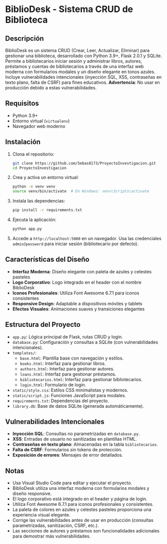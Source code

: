 # BiblioDesk - Sistema CRUD de Biblioteca

## Descripción

BiblioDesk es un sistema CRUD (Crear, Leer, Actualizar, Eliminar) para gestionar una biblioteca, desarrollado con Python 3.9+, Flask 2.0.1 y SQLite. Permite a bibliotecarios iniciar sesión y administrar libros, autores, préstamos y cuentas de bibliotecarios a través de una interfaz web moderna con formularios modales y un diseño elegante en tonos azules. Incluye vulnerabilidades intencionales (inyección SQL, XSS, contraseñas en texto plano, falta de CSRF) para fines educativos. **Advertencia**: No usar en producción debido a estas vulnerabilidades.

## Requisitos

- Python 3.9+
- Entorno virtual (`virtualenv`)
- Navegador web moderno

## Instalación

1. Clona el repositorio:

   ```bash
   git clone https://github.com/Sebas8173/ProyectoInvestigacion.git
   cd ProyectoInvestigacion
   ```
2. Crea y activa un entorno virtual:

   ```bash
   python -m venv venv
   source venv/bin/activate  # En Windows: venv\Scripts\activate
   ```
3. Instala las dependencias:

   ```bash
   pip install -r requirements.txt
   ```
4. Ejecuta la aplicación:

   ```bash
   python app.py
   ```
5. Accede a `http://localhost:5000` en un navegador. Usa las credenciales `admin`/`password` para iniciar sesión (bibliotecario por defecto).

## Características del Diseño

- **Interfaz Moderna**: Diseño elegante con paleta de azules y celestes pasteles
- **Logo Corporativo**: Logo integrado en el header con el nombre BiblioDesk
- **Iconos Profesionales**: Utiliza Font Awesome 6.7.1 para iconos consistentes
- **Responsive Design**: Adaptable a dispositivos móviles y tablets
- **Efectos Visuales**: Animaciones suaves y transiciones elegantes

## Estructura del Proyecto

- `app.py`: Lógica principal de Flask, rutas CRUD y login.
- `database.py`: Configuración y consultas a SQLite (con vulnerabilidades intencionales).
- `templates/`:
  - `base.html`: Plantilla base con navegación y estilos.
  - `books.html`: Interfaz para gestionar libros.
  - `authors.html`: Interfaz para gestionar autores.
  - `loans.html`: Interfaz para gestionar préstamos.
  - `bibliotecarios.html`: Interfaz para gestionar bibliotecarios.
  - `login.html`: Formulario de login.
- `static/style.css`: Estilos CSS minimalistas y modernos.
- `static/script.js`: Funciones JavaScript para modales.
- `requirements.txt`: Dependencias del proyecto.
- `library.db`: Base de datos SQLite (generada automáticamente).

## Vulnerabilidades Intencionales

- **Inyección SQL**: Consultas no parametrizadas en `database.py`.
- **XSS**: Entradas de usuario no sanitizadas en plantillas HTML.
- **Contraseñas en texto plano**: Almacenadas en la tabla `bibliotecarios`.
- **Falta de CSRF**: Formularios sin tokens de protección.
- **Exposición de errores**: Mensajes de error detallados.

## Notas

- Usa Visual Studio Code para editar y ejecutar el proyecto.
- BiblioDesk utiliza una interfaz moderna con formularios modales y diseño responsive.
- El logo corporativo está integrado en el header y página de login.
- Utiliza Font Awesome 6.7.1 para iconos profesionales y consistentes.
- La paleta de colores en azules y celestes pasteles proporciona una experiencia visual elegante.
- Corrige las vulnerabilidades antes de usar en producción (consultas parametrizadas, sanitización, CSRF, etc.).
- Las secciones de autores y préstamos son funcionalidades adicionales para demostrar más vulnerabilidades.